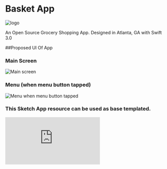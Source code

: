 # Basket App 
![logo](https://github.com/alokc83/BasketApp/blob/development/GraphicAssets/AppIConCandidates/basket3/sizes/basket3-120.png)

An Open Source Grocery Shopping App. Designed in Atlanta, GA with Swift 3.0

##Proposed UI Of App 
### Main Screen
![Main screen](https://github.com/alokc83/BasketApp/blob/development/MockScreens/MainScreen.png)

### Menu (when menu button tapped)
![Menu when menu button tapped](https://github.com/alokc83/BasketApp/blob/development/MockScreens/MenuButtonTapped.png)

### This Sketch App resource can be used as base templated. 
![Recipe App](https://www.sketchappsources.com/free-source/2563-flavr-recipes-app-ios-ui-kit-sketch-freebie-resource.html)
